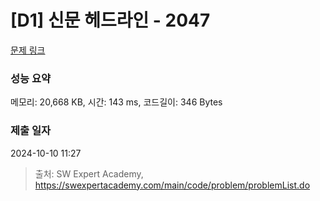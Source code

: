 # [D1] 신문 헤드라인 - 2047 

[문제 링크](https://swexpertacademy.com/main/code/problem/problemDetail.do?contestProbId=AV5QKsLaAy0DFAUq) 

### 성능 요약

메모리: 20,668 KB, 시간: 143 ms, 코드길이: 346 Bytes

### 제출 일자

2024-10-10 11:27



> 출처: SW Expert Academy, https://swexpertacademy.com/main/code/problem/problemList.do